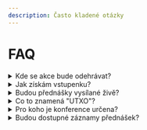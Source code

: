 ```yaml
---
description: Často kladené otázky
---
```


# FAQ

<details>

<summary>Kde se akce bude odehrávat?</summary>

První ročník konference se uskuteční v unikátní komplexu bývalého kláštera [Gabriel Loci](https://goo.gl/maps/2j9XNPSRQePZNLuz5) na pražském Smíchově. K dispozici bude hlavní přednáškový sál, dva středně velké přednáškové sály a další menší sály pro workshopy. Obsah ve všech sálech bude probíhat paralelně. K dispozici bude také spousta dalších prostor, například chill-out zóna nebo venkovní posezení s food-trucky a dalšími stánky.

</details>

<details>

<summary>Jak získám vstupenku?</summary>

První vstupenky plánujeme uvolnit do prodeje ~~v průběhu února~~ v půlce března 2022. Vstupné bude nízké a platit budete moci jak platební kartou, tak samozřejmě kryptoměnami (především Lightning Network).

</details>

<details>

<summary>Budou přednášky vysílané živě?</summary>

Ano, plánujeme bohatý program i pro návštěvníky online - živé přenosy ze všech přednáškových sálů, rozhovory s návštěvníky a další obsah. Vše bude zdarma dostupné na doméně UTXO.TV (a YouTube).

</details>

<details>

<summary>Co to znamená "UTXO"?</summary>

"UTXO" znamená "*Unspent transaction output*", což by se dalo přeložit jako "neutracený výstup transakce". Jedná se o [základní mechanismus fungování bitcoinu](https://www.alza.cz/transakcni-poplatky-a-minimalni-velikost-utxo#co-je-utxo).

> "_UTXO je jediný způsob, jakým váš bitcoin skutečně "existuje". Každá transakce bere předchozí neutracené výstupy, používá je jako vstupy a ve výsledku vytváří nové výstupy. Každý konec je novým začátkem. Bitcoin je krásný._" - [@SatsJoseph](https://twitter.com/SatsJoseph/status/1370329486059843588)

</details>

<details>

<summary>Pro koho je konference určena?</summary>

Pro všechny kryptoměnové nadšence. Konference vznikla také jako neutrální místo pro dialog v rámci celé lokální krypto-komunity. Každý něčemu fandíme, ale pojďme se od toho alespoň chvíli odprostit a poslechnout si i myšlenky protistrany, nebo diskutovat.

</details>

<details>

<summary>Budou dostupné záznamy přednášek?</summary>

Ano, všechny přednášky budou po konferenci dostupné zdarma na UTXO.TV nebo našem YouTube kanálu.

</details>
